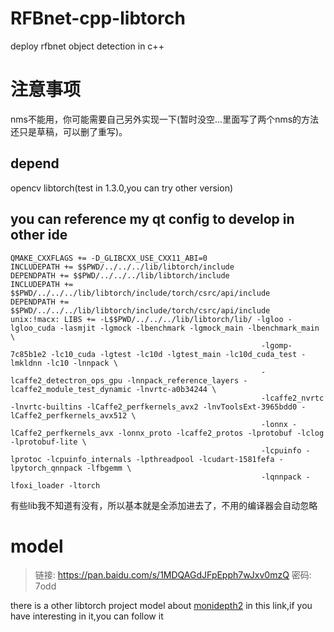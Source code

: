 # RFBnet-cpp-libtorch
deploy rfbnet object detection in c++

# 注意事项
nms不能用，你可能需要自己另外实现一下(暂时没空...里面写了两个nms的方法还只是草稿，可以删了重写)。

## depend
opencv
libtorch(test in 1.3.0,you can try other version)

## you can reference my qt config to develop in other ide
```
QMAKE_CXXFLAGS += -D_GLIBCXX_USE_CXX11_ABI=0
INCLUDEPATH += $$PWD/../../../lib/libtorch/include
DEPENDPATH += $$PWD/../../../lib/libtorch/include
INCLUDEPATH += $$PWD/../../../lib/libtorch/include/torch/csrc/api/include
DEPENDPATH += $$PWD/../../../lib/libtorch/include/torch/csrc/api/include
unix:!macx: LIBS += -L$$PWD/../../../lib/libtorch/lib/ -lgloo -lgloo_cuda -lasmjit -lgmock -lbenchmark -lgmock_main -lbenchmark_main \
                                                        -lgomp-7c85b1e2 -lc10_cuda -lgtest -lc10d -lgtest_main -lc10d_cuda_test -lmkldnn -lc10 -lnnpack \
                                                        -lcaffe2_detectron_ops_gpu -lnnpack_reference_layers -lcaffe2_module_test_dynamic -lnvrtc-a0b34244 \
                                                        -lcaffe2_nvrtc -lnvrtc-builtins -lCaffe2_perfkernels_avx2 -lnvToolsExt-3965bdd0 -lCaffe2_perfkernels_avx512 \
                                                        -lonnx -lCaffe2_perfkernels_avx -lonnx_proto -lcaffe2_protos -lprotobuf -lclog -lprotobuf-lite \
                                                        -lcpuinfo -lprotoc -lcpuinfo_internals -lpthreadpool -lcudart-1581fefa -lpytorch_qnnpack -lfbgemm \
                                                        -lqnnpack -lfoxi_loader -ltorch
```
有些lib我不知道有没有，所以基本就是全添加进去了，不用的编译器会自动忽略

# model
>链接: https://pan.baidu.com/s/1MDQAGdJFpEpph7wJxv0mzQ  密码: 7odd
 
there is a other libtorch project model about [monidepth2](https://github.com/nianticlabs/monodepth2) in this link,if you have interesting in it,you can follow it
